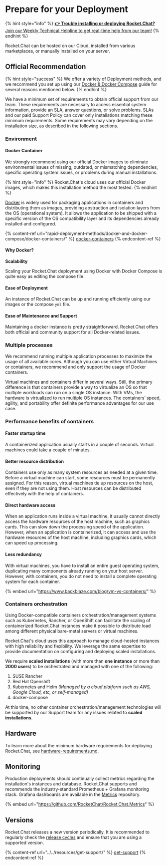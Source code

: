 # Prepare for your Deployment

{% hint style="info" %}
[ **👉 Trouble installing or deploying Rocket.Chat?** Join our Weekly Technical Helpline to get real-time help from our team!](https://app.livestorm.co/rocket-chat/rocketchats-weekly-technical-helpline?type=detailed)
{% endhint %}

Rocket.Chat can be hosted on our Cloud, installed from various marketplaces, or manually installed on your server.

## Official Recommendation

{% hint style="success" %}
We offer a variety of Deployment methods, and we recommend you set up using our [Docker & Docker Compose](rapid-deployment-methods/docker-and-docker-compose/) guide for several reasons mentioned below.
{% endhint %}

We have a minimum set of requirements to obtain official support from our team. These requirements are necessary to access essential system information, provide an SLA, answer questions, or solve problems. SLAs and our paid Support Policy can cover only installations matching these minimum requirements. Some requirements may vary depending on the installation size, as described in the following sections.

### Environment

#### Docker Container

We strongly recommend using our official Docker images to eliminate environmental issues of missing, outdated, or mismatching dependencies, specific operating system issues, or problems during manual installations.

{% hint style="info" %}
Rocket.Chat's cloud uses our official Docker images, which makes this installation method the most tested.
{% endhint %}

[Docker](https://www.docker.com) is widely used for packaging applications in containers and distributing them as images, providing abstraction and isolation layers from the OS (operational system). It allows the application to be shipped with a specific version of the OS compatibility layer and its dependencies already installed and configured.

{% content-ref url="rapid-deployment-methods/docker-and-docker-compose/docker-containers/" %}
[docker-containers](rapid-deployment-methods/docker-and-docker-compose/docker-containers/)
{% endcontent-ref %}

#### Why Docker?

**Scalability**

Scaling your Rocket.Chat deployment using Docker with Docker Compose is quite easy as editing the compose file.

#### Ease of Deployment

An instance of Rocket.Chat can be up and running efficiently using our images or the compose `yml` file.

#### **Ease of Maintenance and Support**

Maintaining a docker instance is pretty straightforward. Rocket.Chat offers both official and community support for all Docker-related issues.

### Multiple processes

We recommend running multiple application processes to maximize the usage of all available cores. Although you can use either Virtual Machines or containers, we recommend and only support the usage of Docker containers.

Virtual machines and containers differ in several ways. Still, the primary difference is that containers provide a way to virtualize an OS so that multiple workloads can run on a single OS instance. With VMs, the hardware is virtualized to run multiple OS instances. The containers’ speed, agility, and portability offer definite performance advantages for our use case.

### Performance benefits of containers

#### **Faster startup time**

A containerized application usually starts in a couple of seconds. Virtual machines could take a couple of minutes.

#### **Better resource distribution**

Containers use only as many system resources as needed at a given time. Before a virtual machine can start, some resources must be permanently assigned. For this reason, virtual machines tie up resources on the host, even if they are not using them. Host resources can be distributed effectively with the help of containers.

#### **Direct hardware access**

When an application runs inside a virtual machine, it usually cannot directly access the hardware resources of the host machine, such as graphics cards. This can slow down the processing speed of the application. However, when an application is containerized, it can access and use the hardware resources of the host machine, including graphics cards, which can speed up processing.

#### **Less redundancy**

With virtual machines, you have to install an entire guest operating system, duplicating many components already running on your host server. However, with containers, you do not need to install a complete operating system for each container.

{% embed url="https://www.backblaze.com/blog/vm-vs-containers/" %}

### Containers orchestration

Using Docker-compatible containers orchestration/management systems such as Kubernetes, Rancher, or OpenShift can facilitate the scaling of containerized Rocket.Chat instances make it possible to distribute load among different physical bare-metal servers or virtual machines.

Rocket.Chat's cloud uses this approach to manage cloud-hosted instances with high reliability and flexibility. We leverage the same expertise to provide documentation on configuring and deploying scaled installations.

We require **scaled installations** (with more than **one instance** or more than **2000 users**) to be orchestrated and managed with one of the following:

1. SUSE Rancher
2. Red Hat Openshift
3. Kubernetes and Helm _(Managed by a cloud platform such as AWS, Google Cloud, etc, or self-managed)_
4. docker-compose

At this time, no other container orchestration/management technologies will be supported by our Support team for any issues related to **scaled installations**.

## Hardware

To learn more about the minimum hardware requirements for deploying Rocket.Chat, see [hardware-requirements.md](hardware-requirements.md "mention").

## Monitoring

Production deployments should continually collect metrics regarding the installation's instances and database. Rocket.Chat supports and recommends the industry-standard Prometheus + Grafana monitoring stack. Grafana dashboards are available in the [Metrics](https://github.com/RocketChat/Rocket.Chat.Metrics) repository.

{% embed url="https://github.com/RocketChat/Rocket.Chat.Metrics" %}

## Versions

Rocket.Chat releases a new version periodically. It is recommended to regularly check the [release cycles](https://github.com/RocketChat/Rocket.Chat/releases) and ensure that you are using a supported version.

{% content-ref url="../../resources/get-support/" %}
[get-support](../../resources/get-support/)
{% endcontent-ref %}
